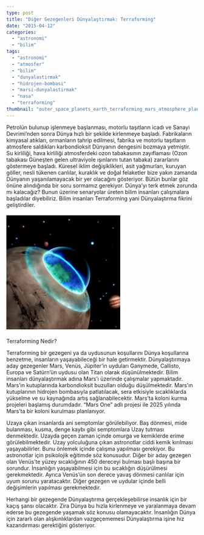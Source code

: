 ```yaml
---
type: post
title: "Diğer Gezegenleri Dünyalaştırmak: Terraforming"
date: "2015-04-12"
categories: 
  - "astronomi"
  - "bilim"
tags: 
  - "astronomi"
  - "atmosfer"
  - "bilim"
  - "dunyalastirmak"
  - "hidrojen-bombasi"
  - "marsi-dunyalastirmak"
  - "nasa"
  - "terraforming"
thumbnail: "outer_space_planets_earth_terraforming_mars_atmosphere_planet_desktop_2560x1600_hd-wallpaper-959522-e1428798435599.jpg"
---
```


Petrolün bulunup işlenmeye başlanması, motorlu taşıtların icadı ve Sanayi Devrimi’nden sonra Dünya hızlı bir şekilde kirlenmeye başladı. Fabrikaların kimyasal atıkları, ormanların tahrip edilmesi, fabrika ve motorlu taşıtların atmosfere saldıkları karbondioksit Dünyanın dengesini bozmaya yetmiştir. Su kirliliği, hava kirliliği atmosferdeki ozon tabakasının zayıflaması (Ozon tabakası Güneşten gelen ultraviyole ışınlarını tutan tabaka) zararlarını göstermeye başladı. Küresel iklim değişiklikleri, asit yağmurları, kuruyan göller, nesli tükenen canlılar, kuraklık ve doğal felaketler bize yakın zamanda Dünyanın yaşanılamayacak bir yer olacağını gösteriyor. Bütün bunlar göz önüne alındığında bir soru sormamız gerekiyor. Dünya’yı terk etmek zorunda mı kalacağız? Bunun üzerine senaryolar üreten bilim insanları çalışmalara başladılar diyebiliriz. Bilim insanları Terraforming yani Dünyalaştırma fikrini geliştirdiler.

#### ![Terraforming](images/Terraforming-TF04-JP-VG-300x300.jpg)

Terraforming Nedir?

Terraforming bir gezegeni ya da uydusunun koşullarını Dünya koşullarına benzetme, insanların yaşayabileceği bir hale getirmektir. Dünyalaştırmaya aday gezegenler Mars, Venüs, Jüpiter’in uyduları Ganymede, Callisto, Europa ve Satürn’ün uydusu olan Titan olarak düşünülmektedir. Bilim insanları dünyalaştırmak adına Mars’ı üzerinde çalışmalar yapmaktadır. Mars’ın kutuplarında karbondioksit buzulları olduğu düşülmektedir. Mars’ın kutuplarının hidrojen bombasıyla patlatılacak, sera etkisiyle sıcaklıklarda yükselme ve su kaynağında artış sağlanabilecektir. Mars’ta koloni kurma projeleri başlamış durumdadır. “Mars One” adlı projesi ile 2025 yılında Mars’ta bir koloni kurulması planlanıyor.

Uzaya çıkan insanlarda ani semptomlar görülebiliyor. Baş dönmesi, mide bulanması, kusma, denge kaybı gibi semptomlara Uzay tutması denmektedir. Uzayda geçen zaman içinde omurga ve kemiklerde erime görülebilmektedir. Uzay yolculuğuna çıkan astronotlar ciddi kemik kırılması yaşayabilirler. Bunu önlemek içinde çalışma yapılması gerekiyor. Bu astronotlar için psikolojik eğitimde söz konusudur. Diğer bir aday gezegen olan Venüs’te yüzey sıcaklığının 450 dereceyi bulması başlı başına bir sorundur. İnsanlığın yaşayabilmesi için bu sıcaklığın düşürülmesi gerekmektedir. Ayrıca Venüs’ün son derece yavaş dönmesi canlılar için uyum sorunu yaratacaktır. Diğer gezegen ve uydular içinde belli değişimlerin yapılması gerekmektedir.

Herhangi bir gezegende Dünyalaştırma gerçekleşebilirse insanlık için bir kaçış şansı olacaktır. Zira Dünya bu hızla kirlenmeye ve yaralanmaya devam ederse bu gezegende yaşamak söz konusu olamayacaktır. İnsanlığın Dünya için zararlı olan alışkınlıklardan vazgeçememesi Dünyalaştırma işine hız kazandırması gerektiğini gösteriyor.
